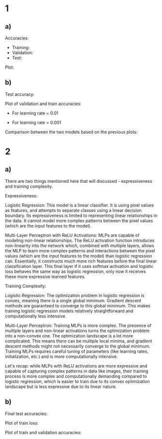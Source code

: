 # 1 
## a) 
Accuracies:
- Training:
- Validation:
- Test:

Plot:

## b)
Test accuracy:

Plot of validation and train accuracies:
- For learning rate = 0.01


- For learning rate = 0.001

Comparison between the two models based on the previous plots:


# 2
## a)
There are two things mentioned here that will discussed - expressiveness and training complexity.

Expressiveness:

Logistic Regression: This model is a linear classifier. It is using pixel values as features, and attempts to separate classes using a linear decision boundary. Its expressiveness is limited to representing linear relationships in the data. It cannot model more complex patterns between the pixel values (which are the input features to the model).

Multi-Layer Perceptron with ReLU Activations: MLPs are capable of modeling non-linear relationships. The ReLU activation function introduces non-linearity into the network which, combined with multiple layers, allows the MLP to learn more complex patterns and interactions between the pixel values (which are the input features to the model) than logistic regression can. Essentially, it constructs much more rich features before the final linear classification layer. This final layer if it uses softmax activation and logistic loss behaves the same way as logistic regression, only now it receives these more expressive learned features. 

Training Complexity:

Logistic Regression: The optimization problem in logistic regression is convex, meaning there is a single global minimum. Gradient descent methods are guaranteed to converge to this global minimum. This makes training logistic regression models relatively straightforward and computationally less intensive.

Multi-Layer Perceptron: Training MLPs is more complex. The presence of multiple layers and non-linear activations turns the optimization problem into a non-convex one. The optimization landscape is a lot more complicated. This means there can be multiple local minima, and gradient descent methods might not necessarily converge to the global minimum. Training MLPs requires careful tuning of parameters (like learning rates, initialization, etc.) and is more computationally intensive.

Let's recap: while MLPs with ReLU activations are more expressive and capable of capturing complex patterns in data like images, their training process is more complex and computationally demanding compared to logistic regression, which is easier to train due to its convex optimization landscape but is less expressive due to its linear nature.

## b)
Final test accuracies:

Plot of train loss:

Plot of train and validation accuracies: